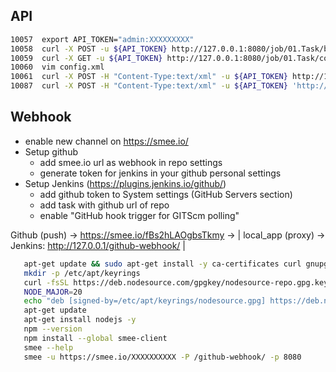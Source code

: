 

## API

```bash
10057  export API_TOKEN="admin:XXXXXXXXX"
10058  curl -X POST -u ${API_TOKEN} http://127.0.0.1:8080/job/01.Task/build
10059  curl -X GET -u ${API_TOKEN} http://127.0.0.1:8080/job/01.Task/config.xml -o config.xml
10060  vim config.xml
10061  curl -X POST -H "Content-Type:text/xml" -u ${API_TOKEN} http://127.0.0.1:8080/job/01.Task/config.xml --data-binary "@config.xml"
10087  curl -X POST -H "Content-Type:text/xml" -u ${API_TOKEN} 'http://127.0.0.1:8080/createItem?name=99.task' --data-binary "@config.xml"
```


## Webhook

- enable new channel on https://smee.io/
- Setup github
  - add smee.io url as webhook in repo settings
  - generate token for jenkins in your github personal settings
- Setup Jenkins (https://plugins.jenkins.io/github/)
  - add github token to System settings (GitHub Servers section)
  - add task with github url of repo
  - enable "GitHub hook trigger for GITScm polling"

Github (push) -> https://smee.io/fBs2hLAOgbsTkmy -> | local_app (proxy) -> Jenkins: http://127.0.0.1/github-webhook/ |

```bash
   apt-get update && sudo apt-get install -y ca-certificates curl gnupg
   mkdir -p /etc/apt/keyrings
   curl -fsSL https://deb.nodesource.com/gpgkey/nodesource-repo.gpg.key | gpg --dearmor -o /etc/apt/keyrings/nodesource.gpg
   NODE_MAJOR=20
   echo "deb [signed-by=/etc/apt/keyrings/nodesource.gpg] https://deb.nodesource.com/node_$NODE_MAJOR.x nodistro main" | tee /etc/apt/sources.list.d/nodesource.list
   apt-get update
   apt-get install nodejs -y
   npm --version
   npm install --global smee-client
   smee --help
   smee -u https://smee.io/XXXXXXXXXX -P /github-webhook/ -p 8080
```